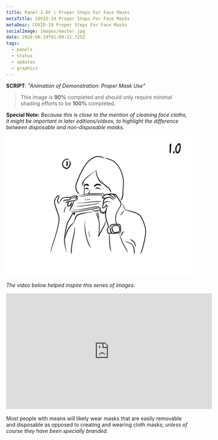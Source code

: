 ```yaml
---
title: Panel 2.6F | Proper Steps For Face Masks
metaTitle: COVID-19 Proper Steps For Face Masks
metaDesc: COVID-19 Proper Steps For Face Masks
socialImage: images/master.jpg
date: 2020-06-19T01:09:21.725Z
tags:
  - panels
  - status
  - updates
  - graphics
---
```

**SCRIPT**: *"Animation of Demonstration: Proper Mask Use"*

> This image is **90%** completed and should only require minimal shading efforts to be **100%** completed. 

**Special Note:** *Because this is close to the mention of cleaning face cloths, it might be important in later editions/videos, to highlight the difference between disposable and non-disposable masks.*

![Proper useage of face masks and how to put them on](images/2.6f_facemaskdemo.gif "Storyboard animation of illustration explaning how to properly wear a mask.")

*The video below helped inspire this series of images.*

<iframe width="560" height="315" src="https://www.youtube.com/embed/JwPWdkbyizw" frameborder="0" allow="accelerometer; autoplay; encrypted-media; gyroscope; picture-in-picture" allowfullscreen></iframe>

Most people with means will likely wear masks that are easily removable and disposable as opposed to creating and wearing cloth masks; *unless of course they have been specially branded.*